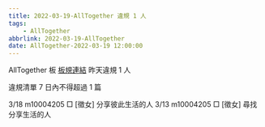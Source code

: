 ```yaml
---
title: 2022-03-19-AllTogether 違規 1 人
tags:
    - AllTogether
abbrlink: 2022-03-19-AllTogether
date: AllTogether-2022-03-19 12:00:00
---
```

AllTogether 板 [板規連結](https://www.ptt.cc/bbs/AllTogether/M.1643211430.A.5FB.html)
昨天違規 1 人
<!-- more -->

違規清單
7 日內不得超過 1 篇

3/18 m10004205 □ [徵女] 分享彼此生活的人
3/13 m10004205 □ [徵女] 尋找分享生活的人